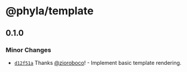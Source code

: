 # @phyla/template

## 0.1.0

### Minor Changes

- [`d12f51a`](https://github.com/zioroboco/phyla/commit/d12f51a6b47a8dccebc1377ed4e27dd1bcb40be6) Thanks [@zioroboco](https://github.com/zioroboco)! - Implement basic template rendering.

